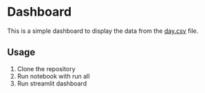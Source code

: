 # Dashboard

This is a simple dashboard to display the data from the [day.csv](../data/day.csv) file.

## Usage
1. Clone the repository
2. Run notebook with run all
3. Run streamlit dashboard